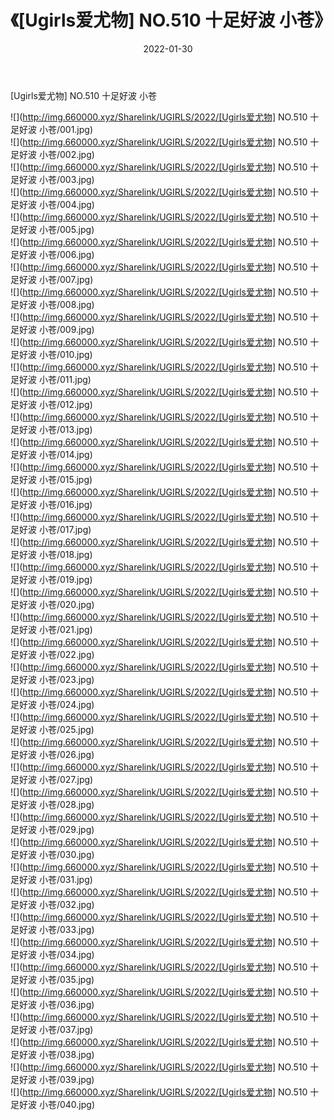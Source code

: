 ﻿---
layout: post
title:  《[Ugirls爱尤物] NO.510 十足好波 小苍》
date:   2022-01-30
img: http://img.660000.xyz/Sharelink/UGIRLS/2022/[Ugirls爱尤物] NO.510 十足好波 小苍/000.jpg
categories: [美女, 清纯, 唯美]
---

[Ugirls爱尤物] NO.510 十足好波 小苍

 ![](http://img.660000.xyz/Sharelink/UGIRLS/2022/[Ugirls爱尤物] NO.510 十足好波 小苍/001.jpg) <br>![](http://img.660000.xyz/Sharelink/UGIRLS/2022/[Ugirls爱尤物] NO.510 十足好波 小苍/002.jpg) <br>![](http://img.660000.xyz/Sharelink/UGIRLS/2022/[Ugirls爱尤物] NO.510 十足好波 小苍/003.jpg) <br>![](http://img.660000.xyz/Sharelink/UGIRLS/2022/[Ugirls爱尤物] NO.510 十足好波 小苍/004.jpg) <br>![](http://img.660000.xyz/Sharelink/UGIRLS/2022/[Ugirls爱尤物] NO.510 十足好波 小苍/005.jpg) <br>![](http://img.660000.xyz/Sharelink/UGIRLS/2022/[Ugirls爱尤物] NO.510 十足好波 小苍/006.jpg) <br>![](http://img.660000.xyz/Sharelink/UGIRLS/2022/[Ugirls爱尤物] NO.510 十足好波 小苍/007.jpg) <br>![](http://img.660000.xyz/Sharelink/UGIRLS/2022/[Ugirls爱尤物] NO.510 十足好波 小苍/008.jpg) <br>![](http://img.660000.xyz/Sharelink/UGIRLS/2022/[Ugirls爱尤物] NO.510 十足好波 小苍/009.jpg) <br>![](http://img.660000.xyz/Sharelink/UGIRLS/2022/[Ugirls爱尤物] NO.510 十足好波 小苍/010.jpg) <br>![](http://img.660000.xyz/Sharelink/UGIRLS/2022/[Ugirls爱尤物] NO.510 十足好波 小苍/011.jpg) <br>![](http://img.660000.xyz/Sharelink/UGIRLS/2022/[Ugirls爱尤物] NO.510 十足好波 小苍/012.jpg) <br>![](http://img.660000.xyz/Sharelink/UGIRLS/2022/[Ugirls爱尤物] NO.510 十足好波 小苍/013.jpg) <br>![](http://img.660000.xyz/Sharelink/UGIRLS/2022/[Ugirls爱尤物] NO.510 十足好波 小苍/014.jpg) <br>![](http://img.660000.xyz/Sharelink/UGIRLS/2022/[Ugirls爱尤物] NO.510 十足好波 小苍/015.jpg) <br>![](http://img.660000.xyz/Sharelink/UGIRLS/2022/[Ugirls爱尤物] NO.510 十足好波 小苍/016.jpg) <br>![](http://img.660000.xyz/Sharelink/UGIRLS/2022/[Ugirls爱尤物] NO.510 十足好波 小苍/017.jpg) <br>![](http://img.660000.xyz/Sharelink/UGIRLS/2022/[Ugirls爱尤物] NO.510 十足好波 小苍/018.jpg) <br>![](http://img.660000.xyz/Sharelink/UGIRLS/2022/[Ugirls爱尤物] NO.510 十足好波 小苍/019.jpg) <br>![](http://img.660000.xyz/Sharelink/UGIRLS/2022/[Ugirls爱尤物] NO.510 十足好波 小苍/020.jpg) <br>![](http://img.660000.xyz/Sharelink/UGIRLS/2022/[Ugirls爱尤物] NO.510 十足好波 小苍/021.jpg) <br>![](http://img.660000.xyz/Sharelink/UGIRLS/2022/[Ugirls爱尤物] NO.510 十足好波 小苍/022.jpg) <br>![](http://img.660000.xyz/Sharelink/UGIRLS/2022/[Ugirls爱尤物] NO.510 十足好波 小苍/023.jpg) <br>![](http://img.660000.xyz/Sharelink/UGIRLS/2022/[Ugirls爱尤物] NO.510 十足好波 小苍/024.jpg) <br>![](http://img.660000.xyz/Sharelink/UGIRLS/2022/[Ugirls爱尤物] NO.510 十足好波 小苍/025.jpg) <br>![](http://img.660000.xyz/Sharelink/UGIRLS/2022/[Ugirls爱尤物] NO.510 十足好波 小苍/026.jpg) <br>![](http://img.660000.xyz/Sharelink/UGIRLS/2022/[Ugirls爱尤物] NO.510 十足好波 小苍/027.jpg) <br>![](http://img.660000.xyz/Sharelink/UGIRLS/2022/[Ugirls爱尤物] NO.510 十足好波 小苍/028.jpg) <br>![](http://img.660000.xyz/Sharelink/UGIRLS/2022/[Ugirls爱尤物] NO.510 十足好波 小苍/029.jpg) <br>![](http://img.660000.xyz/Sharelink/UGIRLS/2022/[Ugirls爱尤物] NO.510 十足好波 小苍/030.jpg) <br>![](http://img.660000.xyz/Sharelink/UGIRLS/2022/[Ugirls爱尤物] NO.510 十足好波 小苍/031.jpg) <br>![](http://img.660000.xyz/Sharelink/UGIRLS/2022/[Ugirls爱尤物] NO.510 十足好波 小苍/032.jpg) <br>![](http://img.660000.xyz/Sharelink/UGIRLS/2022/[Ugirls爱尤物] NO.510 十足好波 小苍/033.jpg) <br>![](http://img.660000.xyz/Sharelink/UGIRLS/2022/[Ugirls爱尤物] NO.510 十足好波 小苍/034.jpg) <br>![](http://img.660000.xyz/Sharelink/UGIRLS/2022/[Ugirls爱尤物] NO.510 十足好波 小苍/035.jpg) <br>![](http://img.660000.xyz/Sharelink/UGIRLS/2022/[Ugirls爱尤物] NO.510 十足好波 小苍/036.jpg) <br>![](http://img.660000.xyz/Sharelink/UGIRLS/2022/[Ugirls爱尤物] NO.510 十足好波 小苍/037.jpg) <br>![](http://img.660000.xyz/Sharelink/UGIRLS/2022/[Ugirls爱尤物] NO.510 十足好波 小苍/038.jpg) <br>![](http://img.660000.xyz/Sharelink/UGIRLS/2022/[Ugirls爱尤物] NO.510 十足好波 小苍/039.jpg) <br>![](http://img.660000.xyz/Sharelink/UGIRLS/2022/[Ugirls爱尤物] NO.510 十足好波 小苍/040.jpg) <br>